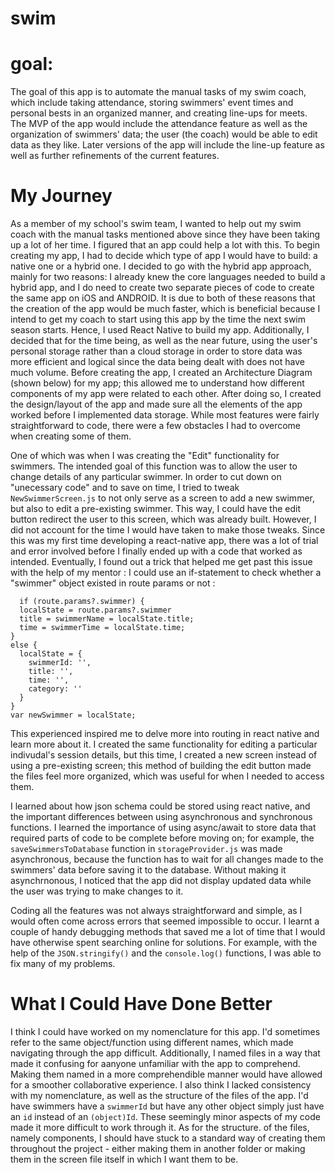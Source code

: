 # swim

# goal:
The goal of this app is to automate the manual tasks of my swim coach, which include taking attendance, storing swimmers' event times and personal bests in an organized manner, and creating line-ups for meets. The MVP of the app would include the attendance feature as well as the organization of swimmers' data; the user (the coach) would be able to edit data as they like. Later versions of the app will include the line-up feature as well as further refinements of the current features. 

# My Journey
As a member of my school's swim team, I wanted to help out my swim coach with the manual tasks mentioned above since they have been taking up a lot of her time. I figured that an app could help a lot with this. To begin creating my app, I had to decide which type of app I would have to build: a native one or a hybrid one. I decided to go with the hybrid app approach, mainly for two reasons: I already knew the core languages needed to build a hybrid app, and I do need to create two separate pieces of code to create the same app on iOS and ANDROID. It is due to both of these reasons that the creation of the app would be much faster, which is beneficial because I intend to get my coach to start using this app by the time the next swim season starts. Hence, I used React Native to build my app. Additionally, I decided that for the time being, as well as the near future, using the user's personal storage rather than a cloud storage in order to store data was more efficient and logical since the data being dealt with does not have much volume.
  Before creating the app, I created an Architecture Diagram (shown below) for my app; this allowed me to understand how different components of my app were related to each other. After doing so, I created the design/layout of the app and made sure all the elements of the app worked before I implemented data storage. While most features were fairly straightforward to code, there were a few obstacles I had to overcome when creating some of them.
  
  One of which was when I was creating the "Edit" functionality for swimmers. The intended goal of this function was to allow the user to change details of any particular swimmer. In order to cut down on "unecessary code" and to save on time, I tried to tweak ```NewSwimmerScreen.js``` to not only serve as a screen to add a new swimmer, but also to edit a pre-existing swimmer. This way, I could have the edit button redirect the user to this screen, which was already built. However, I did not account for the time I would have taken to make those tweaks. Since this was my first time developing a react-native app, there was a lot of trial and error involved before I finally ended up with a code that worked as intended. Eventually, I found out a trick that helped me get past this issue with the help of my mentor : I could use an if-statement to check whether a "swimmer" object existed in route params or not : 
  ``` 
    if (route.params?.swimmer) {
    localState = route.params?.swimmer
    title = swimmerName = localState.title;
    time = swimmerTime = localState.time;
  } 
  else {
    localState = {
      swimmerId: '',
      title: '',
      time: '',
      category: ''
    }
  }
  var newSwimmer = localState;
  ```

  This experienced inspired me to delve more into routing in react native and learn more about it. I created the same functionality for editing a particular indivudal's session details, but this time, I created a new screen instead of using a pre-existing screen; this method of building the edit button made the files feel more organized, which was useful for when I needed to access them.

  I learned about how json schema could be stored using react native, and the important differences between using asynchronous and synchronous functions. I learned the importance of using async/await to store data that required parts of code to be complete before moving on; for example, the ```saveSwimmersToDatabase``` function in ```storageProvider.js``` was made asynchronous, because the function has to wait for all changes made to the swimmers' data before saving it to the database. Without making it asynchrnonous, I noticed that the app did not display updated data while the user was trying to make changes to it.

  Coding all the features was not always straightforward and simple, as I would often come across errors that seemed impossible to occur. I learnt a couple of handy debugging methods that saved me a lot of time that I would have otherwise spent searching online for solutions. For example, with the help of the ```JSON.stringify()``` and the ```console.log()``` functions, I was able to fix many of my problems.

# What I Could Have Done Better
I think I could have worked on my nomenclature for this app. I'd sometimes refer to the same object/function using different names, which made navigating through the app difficult. Additionally, I named files in a way that made it confusing for aanyone unfamiliar with the app to comprehend. Making them named in a more comprehendible manner would have allowed for a smoother collaborative experience. I also think I lacked consistency with my nomenclature, as well as the structure of the files of the app. I'd have swimmers have a ```swimmerId``` but have any other object simply just have an ```id``` instead of an ```(object)Id```. These seemingly minor aspects of my code made it more difficult to work through it. As for the structure. of the files, namely components, I should have stuck to a standard way of creating them throughout the project - either making them in another folder or making them in the screen file itself in which I want them to be.
  
